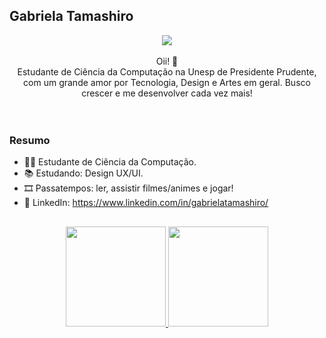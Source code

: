<!---
gabutamashiro/gabutamashiro is a ✨ special ✨ repository because its `README.md` (this file) appears on your GitHub profile.
You can click the Preview link to take a look at your changes.
--->

## Gabriela Tamashiro

<div align="middle">
<img src="https://media.giphy.com/media/sPN6dcdruDgdi/giphy.gif">
<br><br>
  Oii! 👋 <br>
  Estudante de Ciência da Computação na Unesp de Presidente Prudente, com um grande amor por Tecnologia, Design e Artes em geral. Busco crescer e me desenvolver cada vez mais!
</div>
<br><br>

### Resumo

- 👩‍🎓 Estudante de Ciência da Computação.
- 📚 Estudando: Design UX/UI. 
- 🎞 Passatempos: ler, assistir filmes/animes e jogar!
- 🔗 LinkedIn: https://www.linkedin.com/in/gabrielatamashiro/

##

<div align="middle">
  <a href="https://github.com/gabutamashiro">
  <img height="160" src="https://github-readme-stats.vercel.app/api?username=gabutamashiro&count_private=true&theme=tokyonight&show_icons=true&hide=stars,issues"/>
  <img height="160" src="https://github-readme-stats.vercel.app/api/top-langs/?username=gabutamashiro&theme=tokyonight&layout=compact"/>
</div>
